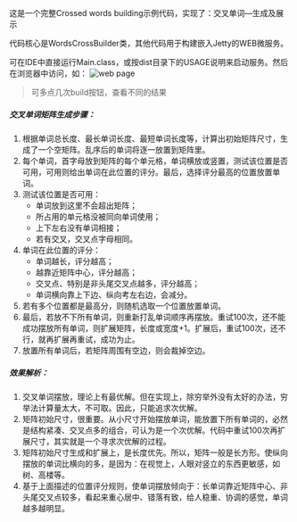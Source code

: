 这是一个完整Crossed words building示例代码，实现了：交叉单词—生成及展示

代码核心是WordsCrossBuilder类，其他代码用于构建嵌入Jetty的WEB微服务。

可在IDE中直接运行Main.class，或按dist目录下的USAGE说明来启动服务。然后在浏览器中访问，如：
![web page]()
> 可多点几次build按钮，查看不同的结果


##### 交叉单词矩阵生成步骤：
1. 根据单词总长度、最长单词长度、最短单词长度等，计算出初始矩阵尺寸，生成了一个空矩阵。乱序后的单词将逐一放置到矩阵里。
2. 每个单词，首字母放到矩阵的每个单元格，单词横放或竖置，测试该位置是否可用，可用则给出单词在此位置的评分。最后，选择评分最高的位置放置单词。
3. 测试该位置是否可用：
   * 单词放到这里不会超出矩阵；
   * 所占用的单元格没被同向单词使用；
   * 上下左右没有单词相接；
   * 若有交叉，交叉点字母相同。
4. 单词在此位置的评分：
   * 单词越长，评分越高；
   * 越靠近矩阵中心，评分越高；
   * 交叉点、特别是非头尾交叉点越多，评分越高；
   * 单词横向靠上下边、纵向考左右边，会减分。
5. 若有多个位置都是最高分，则随机选取一个位置放置单词。
6. 最后，若放不下所有单词，则重新打乱单词顺序再摆放。重试100次，还不能成功摆放所有单词，则扩展矩阵，长度或宽度+1。扩展后，重试100次，还不行，就再扩展再重试，成功为止。
7. 放置所有单词后，若矩阵周围有空边，则会裁掉空边。

##### 效果解析：
1. 交叉单词摆放，理论上有最优解。但在实现上，除穷举外没有太好的办法，穷举法计算量太大，不可取。因此，只能追求次优解。
2. 矩阵初始尺寸，很重要。从小尺寸开始摆放单词，能放置下所有单词的，必然是结构紧凑、交叉点多的组合，可认为是一个次优解。代码中重试100次再扩展尺寸，其实就是一个寻求次优解的过程。
3. 矩阵初始尺寸生成和扩展上，是长度优先。所以，矩阵一般是长方形。使纵向摆放的单词比横向的多，是因为：在视觉上，人眼对竖立的东西更敏感，如树、高楼等。
4. 基于上面描述的位置评分规则，使单词摆放倾向于：长单词靠近矩阵中心、非头尾交叉点较多，看起来重心居中、错落有致，给人稳重、协调的感觉，单词越多越明显。

